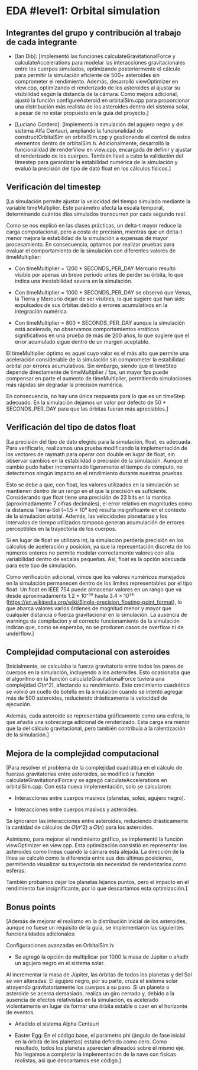 # EDA #level1: Orbital simulation

## Integrantes del grupo y contribución al trabajo de cada integrante

* [Ian Dib]: [Implementó las funciones calculateGravitationalForce y calculateAccelerations para modelar las interacciones gravitacionales entre los cuerpos simulados, optimizando posteriormente el cálculo para permitir la simulación eficiente de 500+ asteroides sin comprometer el rendimiento. Además, desarrolló viewOptimizer en view.cpp, optimizando el renderizado de los asteroides al ajustar su visibilidad según la distancia de la cámara. Como mejora adicional, ajustó la función configureAsteroid en orbitalSim.cpp para proporcionar una distribución más realista de los asteroides dentro del sistema solar, a pesar de no estar propuesto en la guía del proyecto.]

* [Luciano Cordero]: [Implementó la simulación del agujero negro y del sistema Alfa Centauri, ampliando la funcionalidad de constructOrbitalSim en orbitalSim.cpp y gestionando el control de estos elementos dentro de orbitalSim.h. Adicionalmente, desarrolló la funcionalidad de renderView en view.cpp, encargada de definir y ajustar el renderizado de los cuerpos. También llevó a cabo la validación del timestep para garantizar la estabilidad numérica de la simulación y evaluó la precisión del tipo de dato float en los cálculos físicos.]

## Verificación del timestep

[La simulación permite ajustar la velocidad del tiempo simulado mediante la variable timeMultiplier. Este parámetro afecta la escala temporal, determinando cuántos días simulados transcurren por cada segundo real.

Como se nos explicó en las clases prácticas, un delta-t mayor reduce la carga computacional, pero a costa de precisión, mientras que un delta-t menor mejora la estabilidad de la simulación a expensas de mayor procesamiento. En consecuencia, optamos por realizar pruebas para evaluar el comportamiento de la simulación con diferentes valores de timeMultiplier:

- Con timeMultiplier = 1200 * SECONDS_PER_DAY Mercurio resultó visible por apenas un breve período antes de perder su órbita, lo que indica una inestabilidad severa en la simulación.

- Con timeMultiplier = 1000 * SECONDS_PER_DAY se observó que Venus, la Tierra y Mercurio dejan de ser visibles, lo que sugiere que han sido expulsados de sus órbitas debido a errores acumulativos en la integración numérica.

- Con timeMultiplier = 800 * SECONDS_PER_DAY aunque la simulación está acelerada, no observamos comportamientos erráticos significativos en una prueba de más de 200 años, lo que sugiere que el error acumulado sigue dentro de un margen aceptable.

El timeMultiplier óptimo es aquel cuyo valor es el más alto que permite una aceleración considerable de la simulación sin comprometer la estabilidad orbital por errores acumulativos. Sin embargo, siendo que el timeStep depende directamente de timeMultiplier / fps, un mayor fps puede compensar en parte el aumento de timeMultiplier, permitiendo simulaciones más rápidas sin degradar la precisión numérica. 

En consecuencia, no hay una única respuesta para lo que es un timeStep adecuado. En la simulación dejamos un valor por defecto de 50 * SECONDS_PER_DAY para que las órbitas fueran más apreciables.]


## Verificación del tipo de datos float

[La precisión del tipo de dato elegido para la simulación, float, es adecuada. Para verificarlo, realizamos una prueba modificando la implementación de los vectores de raymath para operar con double en lugar de float, sin observar cambios en la estabilidad o precisión de la simulación. Aunque el cambio pudo haber incrementado ligeramente el tiempo de cómputo, no detectamos ningún impacto en el rendimiento durante nuestras pruebas.

Esto se debe a que, con float, los valores utilizados en la simulación se mantienen dentro de un rango en el que la precisión es suficiente. Considerando que float tiene una precisión de 23 bits en la mantisa (aproximadamente 7 cifras decimales), el error relativo en magnitudes como la distancia Tierra-Sol (~1.5 × 10⁸ km) resulta insignificante en el contexto de la simulación orbital. Además, las velocidades planetarias y los intervalos de tiempo utilizados tampoco generan acumulación de errores perceptibles en la trayectoria de los cuerpos.

Si en lugar de float se utilizara int, la simulación perdería precisión en los cálculos de aceleración y posición, ya que la representación discreta de los números enteros no permite modelar correctamente valores con alta variabilidad dentro de escalas pequeñas. Así, float es la opción adecuada para este tipo de simulación.

Como verificación adicional, vimos que los valores numéricos manejados en la simulación permanecen dentro de los límites representables por el tipo float. Un float en IEEE 754 puede almacenar valores en un rango que va desde aproximadamente 1.2 × 10⁻³⁸ hasta 3.4 × 10³⁸ (https://en.wikipedia.org/wiki/Single-precision_floating-point_format), lo que abarca valores varios órdenes de magnitud menor y mayor que cualquier distancia o fuerza gravitacional en la simulación. La ausencia de warnings de compilación y el correcto funcionamiento de la simulación indican que, como se esperaba, no se producen casos de overflow ni de underflow.]
## Complejidad computacional con asteroides

[Inicialmente, se calculaba la fuerza gravitatoria entre todos los pares de cuerpos en la simulación, incluyendo a los asteroides. Esto ocasionaba que el algoritmo en la función calculateGravitationalForce tuviera una complejidad 𝑂(𝑛^2), afectando su rendimiento. Este crecimiento cuadrático se volvió un cuello de botella en la simulación cuando se intentó agregar más de 500 asteroides, reduciendo drásticamente la velocidad de ejecución.

Además, cada asteroide se representaba gráficamente como una esfera, lo que añadía una sobrecarga adicional de renderizado. Esta carga era menor que la del cálculo gravitacional, pero también contribuía a la ralentización de la simulación.]

## Mejora de la complejidad computacional

[Para resolver el problema de la complejidad cuadrática en el cálculo de fuerzas gravitatorias entre asteroides, se modificó la función calculateGravitationalForce y se agregó calculateAccelerations en orbitalSim.cpp. Con esta nueva implementación, solo se calcularon:

- Interacciones entre cuerpos masivos (planetas, soles, agujero negro).

- Interacciones entre cuerpos masivos y asteroides.

Se ignoraron las interacciones entre asteroides, reduciendo drásticamente la cantidad de cálculos de 𝑂(𝑛^2) a 𝑂(𝑛) para los asteroides.

Asimismo, para mejorar el rendimiento gráfico, se implementó la función viewOptimizer en view.cpp. Esta optimización consistió en representar los asteroides como líneas cuando la cámara está alejada. La dirección de la línea se calculó como la diferencia entre sus dos últimas posiciones, permitiendo visualizar su trayectoria sin necesidad de renderizarlos como esferas.

También probamos dejar los planetas lejanos puntos, pero el impacto en el rendimiento fue insignificante, por lo que descartamos esta optimización.]

## Bonus points

[Además de mejorar el realismo en la distribución inicial de los asteroides, aunque no fuese un requisito de la guía, se implementaron las siguientes funcionalidades adicionales:

Configuraciones avanzadas en OrbitalSim.h:

- Se agregó la opción de multiplicar por 1000 la masa de Júpiter o añadir un agujero negro en el sistema solar.

Al incrementar la masa de Júpiter, las órbitas de todos los planetas y del Sol se ven alteradas. El agujero negro, por su parte, cruza el sistema solar atrayendo gravitatoriamente los cuerpos a su paso. Si un planeta o asteroide se acerca demasiado, realiza un giro cerrado y, debido a la ausencia de efectos relativistas en la simulación, es acelerado violentamente en lugar de formar una órbita estable o caer en el horizonte de eventos.

- Añadido el sistema Alpha Centauri

- Easter Egg: En el código base, el parámetro phi (ángulo de fase inicial en la órbita de los planetas) estaba definido como cero. Como resultado, todos los planetas aparecían alineados sobre el mismo eje.
No llegamos a completar la implementación de la nave con físicas realistas, así que descartamos ese código.]

